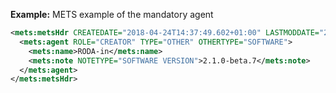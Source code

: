 
**Example:** METS example of the mandatory agent

```xml
<mets:metsHdr CREATEDATE="2018-04-24T14:37:49.602+01:00" LASTMODDATE="2018-04-24T14:37:49.602+01:00" RECORDSTATUS="NEW" OAISPACKAGETYPE="SIP">
  <mets:agent ROLE="CREATOR" TYPE="OTHER" OTHERTYPE="SOFTWARE">
    <mets:name>RODA-in</mets:name>
    <mets:note NOTETYPE="SOFTWARE VERSION">2.1.0-beta.7</mets:note>
  </mets:agent>
</mets:metsHdr>
```

